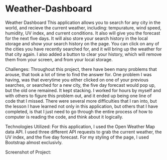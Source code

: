 # Weather-Dashboard
Weather Dashboard
    This application allows you to search for any city in the world, and recieve the current weather, including: tempurature, wind speed, humidity, UV index, and current conditions. It also will give you the forecast for the next five days. It will also store your search history in the local storage and show your search history on the page. You can click on any of the cities you have recently searched for, and it will bring up the weather for that city again. I also added a button to clear your history, which will remove them from your screen, and from your local storage.

Challenges:
    Throughout this project, there have been many problems that arouse, that took a lot of time to find the answer for. One problem I was having, was that everytime you either clicked on one of your previous searches, or searched for a new city, the five day forecast would pop up, but the old one remained. It kept stacking. I worked for hours by myself and with others to figure this problem out, and it ended up being one line of code that I missed. There were several more difficulties that I ran into, but the lesson I have learned not only in this application, but others that I have completed, is that I just need to go through the entire process of how to computer is reading the code, and think about it logically.

Technologies Utilized:
    For this application, I used the Open Weather Map data API. I used three different API requests to grab the current weather, the UV index, and the five day forecast. For my styling of the page, I used Bootstrap almost exclusivly. 

Screenshot of Project:
